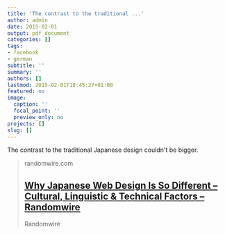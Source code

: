 ```yaml
---
title: 'The contrast to the traditional ...'
author: admin
date: 2015-02-01
output: pdf_document
categories: []
tags:
- facebook
- german
subtitle: ''
summary: ''
authors: []
lastmod: 2015-02-01T18:45:27+01:00
featured: no
image:
  caption: ''
  focal_point: ''
  preview_only: no
projects: []
slug: []
---
```

The contrast to the traditional Japanese design couldn't be bigger.
> randomwire.com
> ## [Why Japanese Web Design Is So Different – Cultural, Linguistic & Technical Factors – Randomwire](http://randomwire.com/why-japanese-web-design-is-so-different/)
>
>Randomwire

